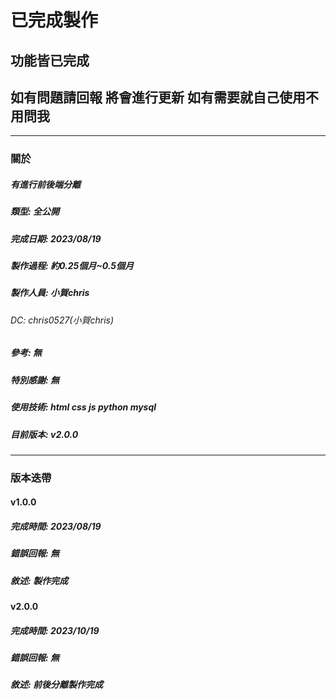 # **已完成製作**
## 功能皆已完成
## 如有問題請回報 將會進行更新 如有需要就自己使用不用問我

---

### 關於
##### **有**進行前後端分離
##### 類型: 全公開
##### 完成日期: 2023/08/19
##### 製作過程: 約0.25個月~0.5個月
##### 製作人員: 小賀chris
###### DC: chris0527(小賀chris)
##### 參考: 無
##### 特別感謝: 無
##### 使用技術: html css js python mysql
##### 目前版本: v2.0.0

---

### 版本迭帶
#### v1.0.0
##### 完成時間: 2023/08/19
##### 錯誤回報: 無
##### 敘述: 製作完成

#### v2.0.0
##### 完成時間: 2023/10/19
##### 錯誤回報: 無
##### 敘述: 前後分離製作完成